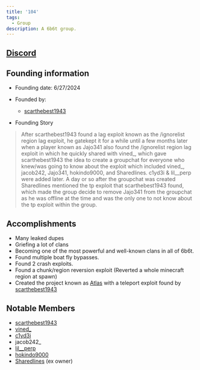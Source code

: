 ```yaml
---
title: '104'
tags:
  - Group
description: A 6b6t group.
---
```



## [Discord](https://discord.gg/4Y5qpCAajY)

## Founding information
* Founding date: 6/27/2024
* Founded by: 
  * [scarthebest1943](../Players/scar.md)

* Founding Story
>After scarthebest1943 found a lag exploit known as the /ignorelist region lag exploit, he gatekept it for a while until a few months later when a player known as Jajo341 also found the /ignorelist region lag exploit in which he quickly shared with vined_, which gave scarthebest1943 the idea to create a groupchat for everyone who knew/was going to know about the exploit which included vined_, jacob242, Jajo341, hokindo9000, and Sharedlines. c1yd3i & lil__perp were added later. A day or so after the groupchat was created Sharedlines mentioned the tp exploit that scarthebest1943 found, which made the group decide to remove Jajo341 from the groupchat as he was offline at the time and was the only one to not know about the tp exploit within the group.
>

## Accomplishments
- Many leaked dupes
- Griefing a lot of clans
- Becoming one of the most powerful and well-known clans in all of 6b6t.
- Found multiple boat fly bypasses.
- Found 2 crash exploits.
- Found a chunk/region reversion exploit (Reverted a whole minecraft region at spawn)
- Created the project known as [Atlas](https://www.youtube.com/watch?v=w2oV6sHu1Q8) with a teleport exploit found by [scarthebest1943](../Players/scar.md)

## Notable Members
- [scarthebest1943](../Players/scar.md) 
- [vined_](../Players/vined.md) 
- [c1yd3i](../Players/clyde.md)
- jacob242_
- [lil__perp](../Players/lilperp.md)
- [hokindo9000](../Players/hokindo9000.md)
- [Sharedlines](../Players/sharedlines.md) (ex owner) 

